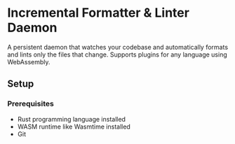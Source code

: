 # Incremental Formatter & Linter Daemon

A persistent daemon that watches your codebase and automatically formats and lints only the files that change. Supports plugins for any language using WebAssembly.

## Setup

### Prerequisites

- Rust programming language installed
- WASM runtime like Wasmtime installed
- Git
